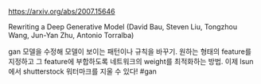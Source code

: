 https://arxiv.org/abs/2007.15646

Rewriting a Deep Generative Model (David Bau, Steven Liu, Tongzhou Wang, Jun-Yan Zhu, Antonio Torralba)

gan 모델을 수정해 모델이 보이는 패턴이나 규칙을 바꾸기. 원하는 형태의 feature를 지정하고 그 feature에 부합하도록 네트워크의 weight를 최적화하는 방법. 이제 lsun에서 shutterstock 워터마크를 지울 수 있다! #gan